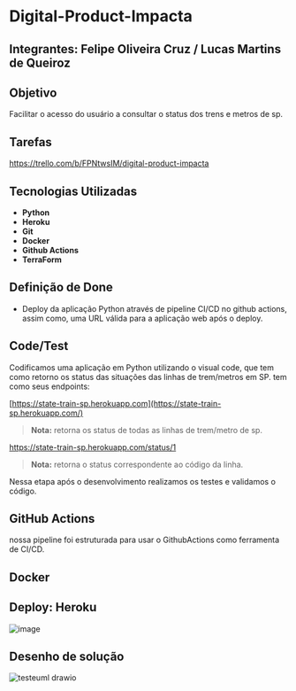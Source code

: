 # Digital-Product-Impacta
## Integrantes: Felipe Oliveira Cruz / Lucas Martins de Queiroz

## Objetivo
Facilitar o acesso do usuário a consultar o status dos trens e metros de sp.

## Tarefas
https://trello.com/b/FPNtwsIM/digital-product-impacta

## Tecnologias Utilizadas 

 -  **Python**
 -   **Heroku**
  -  **Git**
  -  **Docker**
  -  **Github Actions**
   -  **TerraForm**

## Definição de Done

 - Deploy da aplicação Python através de pipeline CI/CD no github actions, assim como, uma URL válida para a aplicação web após o deploy.

## Code/Test

Codificamos uma aplicação em Python utilizando o visual code, que tem como retorno os status das situações das linhas de trem/metros em SP.
tem como seus endpoints:

[https://state-train-sp.herokuapp.com](https://state-train-sp.herokuapp.com/)
   > **Nota:** retorna os status de todas as linhas de trem/metro de sp.
   
https://state-train-sp.herokuapp.com/status/1
> **Nota:** retorna o status correspondente ao código da linha.

Nessa etapa após o desenvolvimento realizamos os testes e validamos o código.

## GitHub Actions 

 nossa pipeline foi estruturada para usar o GithubActions como ferramenta de CI/CD.

## Docker

## Deploy: Heroku
![image](https://user-images.githubusercontent.com/52111260/197298902-8b659e4c-7c15-4971-9518-e319b0d1dd98.png)

## Desenho de solução
![testeuml drawio](https://user-images.githubusercontent.com/56937166/197299234-6b965406-4ddf-40f5-bd05-301bd12e6826.png)


